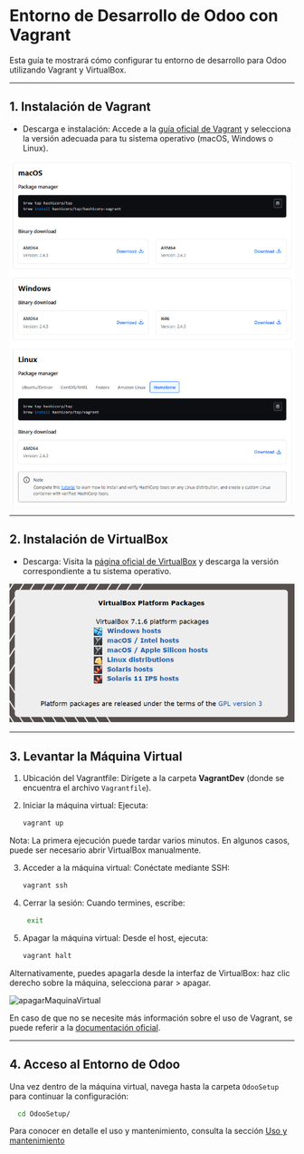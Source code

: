 # Entorno de Desarrollo de Odoo con Vagrant

Esta guía te mostrará cómo configurar tu entorno de desarrollo para Odoo utilizando Vagrant y VirtualBox.

---

## 1. Instalación de Vagrant

- Descarga e instalación: 
  Accede a la [guía oficial de Vagrant](https://developer.hashicorp.com/vagrant/downloads) y selecciona la versión adecuada para tu sistema operativo (macOS, Windows o Linux).

![Instalación Vagrant](./vagrantInstall.png)

---

## 2. Instalación de VirtualBox

- Descarga:
  Visita la [página oficial de VirtualBox](https://www.virtualbox.org/wiki/Downloads) y descarga la versión correspondiente a tu sistema operativo.

![Instalación VirtualBox](./virtualBoxInstall.png)

---

## 3. Levantar la Máquina Virtual

1. Ubicación del Vagrantfile:
    Dirígete a la carpeta **VagrantDev** (donde se encuentra el archivo ``Vagrantfile``).

2. Iniciar la máquina virtual:
    Ejecuta:
   ```bash
   vagrant up
   ```
Nota: La primera ejecución puede tardar varios minutos. En algunos casos, puede ser necesario abrir VirtualBox manualmente.

3. Acceder a la máquina virtual:
    Conéctate mediante SSH:
   ```bash
   vagrant ssh
   ```

4. Cerrar la sesión:
    Cuando termines, escribe:
    ```bash 
     exit
   ```

5. Apagar la máquina virtual:
    Desde el host, ejecuta:
    ```bash 
    vagrant halt
    ```
Alternativamente, puedes apagarla desde la interfaz de VirtualBox: haz clic derecho sobre la máquina, selecciona parar > apagar.

![apagarMaquinaVirtual](/docs/apagarMaquinaVB.png)


En caso de que no se necesite más información sobre el uso de Vagrant, se puede referir a la [documentación oficial](https://developer.hashicorp.com/vagrant/docs).

---

## 4. Acceso al Entorno de Odoo

Una vez dentro de la máquina virtual, navega hasta la carpeta `OdooSetup` para continuar la configuración:

   ```bash
     cd OdooSetup/
   ```

Para conocer en detalle el uso y mantenimiento, consulta la sección 
[Uso y mantenimiento](UsoYMantenimiento.md)
